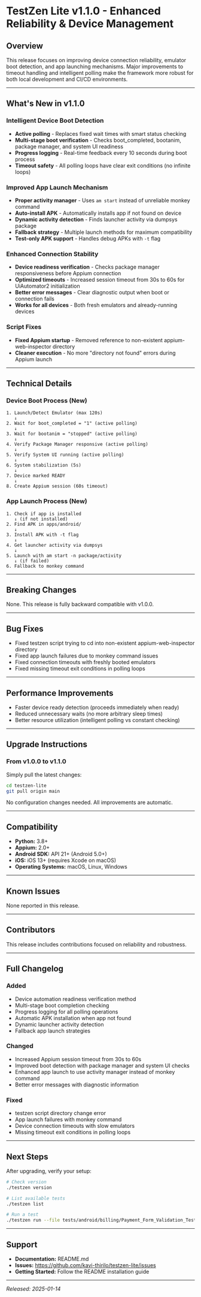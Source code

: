 # TestZen Lite v1.1.0 - Enhanced Reliability & Device Management

## Overview

This release focuses on improving device connection reliability, emulator boot detection, and app launching mechanisms. Major improvements to timeout handling and intelligent polling make the framework more robust for both local development and CI/CD environments.

---

## What's New in v1.1.0

### Intelligent Device Boot Detection
- **Active polling** - Replaces fixed wait times with smart status checking
- **Multi-stage boot verification** - Checks boot_completed, bootanim, package manager, and system UI readiness
- **Progress logging** - Real-time feedback every 10 seconds during boot process
- **Timeout safety** - All polling loops have clear exit conditions (no infinite loops)

### Improved App Launch Mechanism
- **Proper activity manager** - Uses `am start` instead of unreliable monkey command
- **Auto-install APK** - Automatically installs app if not found on device
- **Dynamic activity detection** - Finds launcher activity via dumpsys package
- **Fallback strategy** - Multiple launch methods for maximum compatibility
- **Test-only APK support** - Handles debug APKs with `-t` flag

### Enhanced Connection Stability
- **Device readiness verification** - Checks package manager responsiveness before Appium connection
- **Optimized timeouts** - Increased session timeout from 30s to 60s for UiAutomator2 initialization
- **Better error messages** - Clear diagnostic output when boot or connection fails
- **Works for all devices** - Both fresh emulators and already-running devices

### Script Fixes
- **Fixed Appium startup** - Removed reference to non-existent appium-web-inspector directory
- **Cleaner execution** - No more "directory not found" errors during Appium launch

---

## Technical Details

### Device Boot Process (New)
```
1. Launch/Detect Emulator (max 120s)
   ↓
2. Wait for boot_completed = "1" (active polling)
   ↓
3. Wait for bootanim = "stopped" (active polling)
   ↓
4. Verify Package Manager responsive (active polling)
   ↓
5. Verify System UI running (active polling)
   ↓
6. System stabilization (5s)
   ↓
7. Device marked READY
   ↓
8. Create Appium session (60s timeout)
```

### App Launch Process (New)
```
1. Check if app is installed
   ↓ (if not installed)
2. Find APK in apps/android/
   ↓
3. Install APK with -t flag
   ↓
4. Get launcher activity via dumpsys
   ↓
5. Launch with am start -n package/activity
   ↓ (if failed)
6. Fallback to monkey command
```

---

## Breaking Changes

None. This release is fully backward compatible with v1.0.0.

---

## Bug Fixes

- Fixed testzen script trying to cd into non-existent appium-web-inspector directory
- Fixed app launch failures due to monkey command issues
- Fixed connection timeouts with freshly booted emulators
- Fixed missing timeout exit conditions in polling loops

---

## Performance Improvements

- Faster device ready detection (proceeds immediately when ready)
- Reduced unnecessary waits (no more arbitrary sleep times)
- Better resource utilization (intelligent polling vs constant checking)

---

## Upgrade Instructions

### From v1.0.0 to v1.1.0

Simply pull the latest changes:

```bash
cd testzen-lite
git pull origin main
```

No configuration changes needed. All improvements are automatic.

---

## Compatibility

- **Python:** 3.8+
- **Appium:** 2.0+
- **Android SDK:** API 21+ (Android 5.0+)
- **iOS:** iOS 13+ (requires Xcode on macOS)
- **Operating Systems:** macOS, Linux, Windows

---

## Known Issues

None reported in this release.

---

## Contributors

This release includes contributions focused on reliability and robustness.

---

## Full Changelog

### Added
- Device automation readiness verification method
- Multi-stage boot completion checking
- Progress logging for all polling operations
- Automatic APK installation when app not found
- Dynamic launcher activity detection
- Fallback app launch strategies

### Changed
- Increased Appium session timeout from 30s to 60s
- Improved boot detection with package manager and system UI checks
- Enhanced app launch to use activity manager instead of monkey command
- Better error messages with diagnostic information

### Fixed
- testzen script directory change error
- App launch failures with monkey command
- Device connection timeouts with slow emulators
- Missing timeout exit conditions in polling loops

---

## Next Steps

After upgrading, verify your setup:

```bash
# Check version
./testzen version

# List available tests
./testzen list

# Run a test
./testzen run --file tests/android/billing/Payment_Form_Validation_Test.xlsx
```

---

## Support

- **Documentation:** README.md
- **Issues:** https://github.com/kavi-thirilo/testzen-lite/issues
- **Getting Started:** Follow the README installation guide

---

*Released: 2025-01-14*
